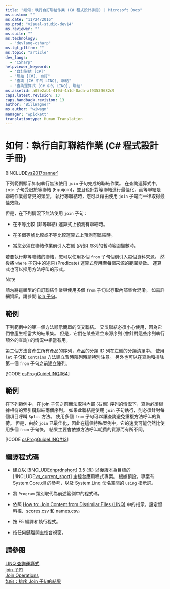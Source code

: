 ```yaml
---
title: "如何：執行自訂聯結作業 (C# 程式設計手冊) | Microsoft Docs"
ms.custom: ""
ms.date: "11/24/2016"
ms.prod: "visual-studio-dev14"
ms.reviewer: ""
ms.suite: ""
ms.technology: 
  - "devlang-csharp"
ms.tgt_pltfrm: ""
ms.topic: "article"
dev_langs: 
  - "CSharp"
helpviewer_keywords: 
  - "自訂聯結 [C#]"
  - "聯結 [C#], 自訂"
  - "查詢 [C# 中的 LINQ], 聯結"
  - "查詢運算式 [C# 中的 LINQ], 聯結"
ms.assetid: a05e2ab1-410d-4a1d-8ada-af93539682c9
caps.latest.revision: 13
caps.handback.revision: 13
author: "BillWagner"
ms.author: "wiwagn"
manager: "wpickett"
translationtype: Human Translation
---
```

# 如何：執行自訂聯結作業 (C# 程式設計手冊)
[!INCLUDE[vs2017banner](../../../csharp/includes/vs2017banner.md)]

下列範例顯示如何執行無法使用 `join` 子句完成的聯結作業。  在查詢運算式中，`join` 子句受限於等聯結 \(Equijoin\)，並且也針對等聯結進行最佳化，而等聯結是聯結作業最常見的類型。  執行等聯結時，您可以藉由使用 `join` 子句而一律取得最佳效能。  
  
 但是，在下列情況下無法使用 `join` 子句：  
  
-   在不等比較 \(非等聯結\) 運算式上預測有聯結時。  
  
-   在多個等號比較或不等比較運算式上預測有聯結時。  
  
-   當您必須在聯結作業前引入右側 \(內部\) 序列的暫時範圍變數時。  
  
 若要執行非等聯結的聯結，您可以使用多個 `from` 子句個別引入每個資料來源。  然後將 `where` 子句中的述詞 \(Predicate\) 運算式套用至每個來源的範圍變數。  運算式也可以採用方法呼叫的形式。  
  
> [!NOTE]
>  請勿將這類型的自訂聯結作業與使用多個 `from` 子句以存取內部集合混淆。  如需詳細資訊，請參閱 [join 子句](../../../csharp/language-reference/keywords/join-clause.md)。  
  
## 範例  
 下列範例中的第一個方法顯示簡單的交叉聯結。  交叉聯結必須小心使用，因為它們會產生相當大的結果集。  但是，它們在某些建立來源序列 \(會針對這些序列執行額外的查詢\) 的情況中相當有用。  
  
 第二個方法會產生所有產品的序列，產品的分類 ID 列在左側的分類清單中。  使用 `let` 子句和 `Contains` 方法建立暫時陣列時請特別注意。  另外也可以在查詢和排除第一個 `from` 子句之前建立陣列。  
  
 [!CODE [csProgGuideLINQ#64](../CodeSnippet/VS_Snippets_VBCSharp/csProgGuideLINQ#64)]  
  
## 範例  
 在下列範例中，在 join 子句之前無法取得內部 \(右側\) 序列的情況下，查詢必須根據相符的索引鍵聯結兩個序列。  如果此聯結是使用 `join` 子句執行，則必須針對每個項目呼叫 `Split` 方法。  使用多個 `from` 子句可以讓查詢避免重複方法呼叫的負荷。  但是，由於 `join` 已最佳化，因此在這個特殊案例中，它的速度可能仍然比使用多個 `from` 子句快。  結果主要會依據方法呼叫耗費的資源而有所不同。  
  
 [!CODE [csProgGuideLINQ#13](../CodeSnippet/VS_Snippets_VBCSharp/csProgGuideLINQ#13)]  
  
## 編譯程式碼  
  
-   建立以 [!INCLUDE[dnprdnshort](../../../csharp/getting-started/includes/dnprdnshort_md.md)] 3.5 \(含\) 以後版本為目標的 [!INCLUDE[vs_current_short](../../../csharp/programming-guide/classes-and-structs/includes/vs_current_short_md.md)] 主控台應用程式專案。  根據預設，專案有 System.Core.dll 的參考，以及 System.Linq 命名空間的 `using` 指示詞。  
  
-   將 `Program` 類別取代為前述範例中的程式碼。  
  
-   依照 [How to: Join Content from Dissimilar Files \(LINQ\)](../Topic/How%20to:%20Join%20Content%20from%20Dissimilar%20Files%20\(LINQ\).md) 中的指示，設定資料檔、scores.csv 和 names.csv。  
  
-   按 F5 編譯和執行程式。  
  
-   按任何鍵離開主控台視窗。  
  
## 請參閱  
 [LINQ 查詢運算式](../../../csharp/programming-guide/linq-query-expressions/index.md)   
 [join 子句](../../../csharp/language-reference/keywords/join-clause.md)   
 [Join Operations](../../../visual-basic/programming-guide/concepts/linq/join-operations.md)   
 [如何：排序 Join 子句的結果](../../../csharp/programming-guide/linq-query-expressions/how-to-order-the-results-of-a-join-clause.md)